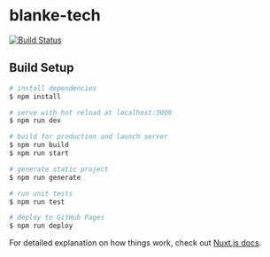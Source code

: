 # blanke-tech
[![Build Status](https://travis-ci.com/andSubmarine/andsubmarine.github.io.svg?branch=master)](https://travis-ci.com/andSubmarine/blanke-tech)

## Build Setup

```bash
# install dependencies
$ npm install

# serve with hot reload at localhost:3000
$ npm run dev

# build for production and launch server
$ npm run build
$ npm run start

# generate static project
$ npm run generate

# run unit tests
$ npm run test

# deploy to GitHub Pages
$ npm run deploy
```

For detailed explanation on how things work, check out [Nuxt.js docs](https://nuxtjs.org).
